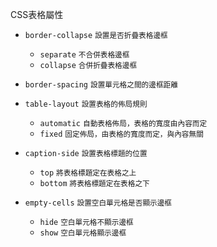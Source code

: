 CSS表格屬性
- `border-collapse` <small>設置是否折疊表格邊框</small>	
	- `separate` <small>不合併表格邊框</small>
	- `collapse` <small>合併折疊表格邊框</small>

- `border-spacing` <small>設置單元格之間的邊框距離</small>
- `table-layout` <small>設置表格的佈局規則</small>	
	- `automatic` <small>自動表格佈局，表格的寬度由內容而定</small>
	- `fixed` <small>固定佈局，由表格的寬度而定，與內容無關</small>

- `caption-side` <small>設置表格標題的位置</small>	
	- `top` <small>將表格標題定在表格之上</small>
	- `bottom` <small>將表格標題定在表格之下</small>

- `empty-cells` <small>設置空白單元格是否顯示邊框</small>	
	- `hide` <small>空白單元格不顯示邊框</small>
	- `show` <small>空白單元格顯示邊框</small>